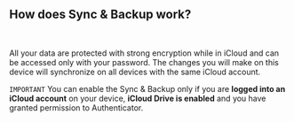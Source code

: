 <!-- 
---
title: How does Sync & Backup work?
--- 
-->

## **How does Sync & Backup work?**

<br />

All your data are protected with strong encryption while in iCloud and can be accessed only with your password. The changes you will make on this device will synchronize on all devices with the same iCloud account.

`IMPORTANT` You can enable the Sync & Backup only if you are **logged into an iCloud account** on your device, **iCloud Drive is enabled** and you have granted permission to Authenticator.
